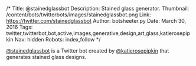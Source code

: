 /*
Title: @stainedglassbot
Description: Stained glass generator.
Thumbnail: /content/bots/twitterbots/images/stainedglassbot.png
Link: https://twitter.com/stainedglassbot
Author: botsheeter.py
Date: March 30, 2016
Tags: twitter,twitterbot,bot,active,images,generative,design,art,glass,katierosepipkin
Nav: hidden
Robots: index,follow
*/

[@stainedglassbot](https://twitter.com/stainedglassbot) is a Twitter bot created by [@katierosepipkin](https://twitter.com/katierosepipkin) that generates stained glass designs.
